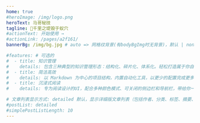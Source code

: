 ```yaml
---
home: true 
#heroImage: /img/logo.png
heroText: 马哥秘技
tagline: 🚀千里之堤毁于蚁穴
#actionText: 开始使用 →
#actionLink: /pages/a2f161/
bannerBg: /img/bg.jpg # auto => 网格纹背景(有bodyBgImg时无背景)，默认 | none => 无 | '大图地址' | background: 自定义背景样式       提示：如发现文本颜色不适应你的背景时可以到palette.styl修改$bannerTextColor变量

#features: # 可选的
#  - title: 知识管理
#    details: 包含三种典型的知识管理形态：结构化、碎片化、体系化。轻松打造属于你自己的知识管理平台
#  - title: 简洁高效
#    details: 以 Markdown 为中心的项目结构，内置自动化工具，以更少的配置完成更多的事。配合多维索引快速定位每个知识点
#  - title: 沉浸式阅读
#    details: 专为阅读设计的UI，配合多种颜色模式、可关闭的侧边栏和导航栏，带给你一种沉浸式阅读体验

# 文章列表显示方式: detailed 默认，显示详细版文章列表（包括作者、分类、标签、摘要、分页等）| simple => 显示简约版文章列表（仅标题和日期）| none 不显示文章列表
#postList: detailed
#simplePostListLength: 10
---
```

